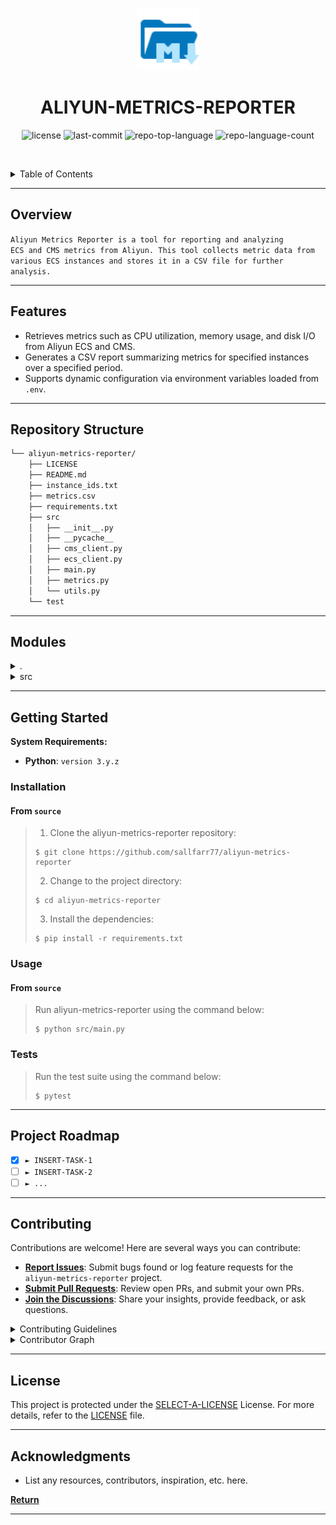 <p align="center">
  <img src="https://raw.githubusercontent.com/PKief/vscode-material-icon-theme/ec559a9f6bfd399b82bb44393651661b08aaf7ba/icons/folder-markdown-open.svg" width="100" alt="project-logo">
</p>
<p align="center">
    <h1 align="center">ALIYUN-METRICS-REPORTER</h1>
</p>
<p align="center">
</p>
<p align="center">
	<img src="https://img.shields.io/github/license/sallfarr77/aliyun-metrics-reporter?style=default&logo=opensourceinitiative&logoColor=white&color=0080ff" alt="license">
	<img src="https://img.shields.io/github/last-commit/sallfarr77/aliyun-metrics-reporter?style=default&logo=git&logoColor=white&color=0080ff" alt="last-commit">
	<img src="https://img.shields.io/github/languages/top/sallfarr77/aliyun-metrics-reporter?style=default&color=0080ff" alt="repo-top-language">
	<img src="https://img.shields.io/github/languages/count/sallfarr77/aliyun-metrics-reporter?style=default&color=0080ff" alt="repo-language-count">
<p>
<p align="center">
	<!-- default option, no dependency badges. -->
</p>

<br><!-- TABLE OF CONTENTS -->
<details>
  <summary>Table of Contents</summary><br>

- [ Overview](#-overview)
- [ Features](#-features)
- [ Repository Structure](#-repository-structure)
- [ Modules](#-modules)
- [ Getting Started](#-getting-started)
  - [ Installation](#-installation)
  - [ Usage](#-usage)
  - [ Tests](#-tests)
- [ Project Roadmap](#-project-roadmap)
- [ Contributing](#-contributing)
- [ License](#-license)
- [ Acknowledgments](#-acknowledgments)
</details>
<hr>

##  Overview

<code>Aliyun Metrics Reporter is a tool for reporting and analyzing ECS and CMS metrics from Aliyun. This tool collects metric data from various ECS instances and stores it in a CSV file for further analysis.</code>

---

##  Features

- Retrieves metrics such as CPU utilization, memory usage, and disk I/O from Aliyun ECS and CMS.
- Generates a CSV report summarizing metrics for specified instances over a specified period.
- Supports dynamic configuration via environment variables loaded from `.env`.

---

##  Repository Structure

```sh
└── aliyun-metrics-reporter/
    ├── LICENSE
    ├── README.md
    ├── instance_ids.txt
    ├── metrics.csv
    ├── requirements.txt
    ├── src
    │   ├── __init__.py
    │   ├── __pycache__
    │   ├── cms_client.py
    │   ├── ecs_client.py
    │   ├── main.py
    │   ├── metrics.py
    │   └── utils.py
    └── test

```

---

##  Modules

<details closed><summary>.</summary>

| File                                                                                                   | Summary                         |
| ---                                                                                                    | ---                             |
| [requirements.txt](https://github.com/sallfarr77/aliyun-metrics-reporter/blob/master/requirements.txt) | <code>► INSERT-TEXT-HERE</code> |
| [instance_ids.txt](https://github.com/sallfarr77/aliyun-metrics-reporter/blob/master/instance_ids.txt) | <code>► INSERT-TEXT-HERE</code> |

</details>

<details closed><summary>src</summary>

| File                                                                                                 | Summary                         |
| ---                                                                                                  | ---                             |
| [metrics.py](https://github.com/sallfarr77/aliyun-metrics-reporter/blob/master/src/metrics.py)       | <code>► INSERT-TEXT-HERE</code> |
| [cms_client.py](https://github.com/sallfarr77/aliyun-metrics-reporter/blob/master/src/cms_client.py) | <code>► INSERT-TEXT-HERE</code> |
| [utils.py](https://github.com/sallfarr77/aliyun-metrics-reporter/blob/master/src/utils.py)           | <code>► INSERT-TEXT-HERE</code> |
| [main.py](https://github.com/sallfarr77/aliyun-metrics-reporter/blob/master/src/main.py)             | <code>► INSERT-TEXT-HERE</code> |
| [ecs_client.py](https://github.com/sallfarr77/aliyun-metrics-reporter/blob/master/src/ecs_client.py) | <code>► INSERT-TEXT-HERE</code> |

</details>

---

##  Getting Started

**System Requirements:**

* **Python**: `version 3.y.z`

###  Installation

<h4>From <code>source</code></h4>

> 1. Clone the aliyun-metrics-reporter repository:
>
> ```console
> $ git clone https://github.com/sallfarr77/aliyun-metrics-reporter
> ```
>
> 2. Change to the project directory:
> ```console
> $ cd aliyun-metrics-reporter
> ```
>
> 3. Install the dependencies:
> ```console
> $ pip install -r requirements.txt
> ```

###  Usage

<h4>From <code>source</code></h4>

> Run aliyun-metrics-reporter using the command below:
> ```console
> $ python src/main.py
> ```

###  Tests

> Run the test suite using the command below:
> ```console
> $ pytest
> ```

---

##  Project Roadmap

- [X] `► INSERT-TASK-1`
- [ ] `► INSERT-TASK-2`
- [ ] `► ...`

---

##  Contributing

Contributions are welcome! Here are several ways you can contribute:

- **[Report Issues](https://github.com/sallfarr77/aliyun-metrics-reporter/issues)**: Submit bugs found or log feature requests for the `aliyun-metrics-reporter` project.
- **[Submit Pull Requests](https://github.com/sallfarr77/aliyun-metrics-reporter/blob/main/CONTRIBUTING.md)**: Review open PRs, and submit your own PRs.
- **[Join the Discussions](https://github.com/sallfarr77/aliyun-metrics-reporter/discussions)**: Share your insights, provide feedback, or ask questions.

<details closed>
<summary>Contributing Guidelines</summary>

1. **Fork the Repository**: Start by forking the project repository to your github account.
2. **Clone Locally**: Clone the forked repository to your local machine using a git client.
   ```sh
   git clone https://github.com/sallfarr77/aliyun-metrics-reporter
   ```
3. **Create a New Branch**: Always work on a new branch, giving it a descriptive name.
   ```sh
   git checkout -b new-feature-x
   ```
4. **Make Your Changes**: Develop and test your changes locally.
5. **Commit Your Changes**: Commit with a clear message describing your updates.
   ```sh
   git commit -m 'Implemented new feature x.'
   ```
6. **Push to github**: Push the changes to your forked repository.
   ```sh
   git push origin new-feature-x
   ```
7. **Submit a Pull Request**: Create a PR against the original project repository. Clearly describe the changes and their motivations.
8. **Review**: Once your PR is reviewed and approved, it will be merged into the main branch. Congratulations on your contribution!
</details>

<details closed>
<summary>Contributor Graph</summary>
<br>
<p align="center">
   <a href="https://github.com{/sallfarr77/aliyun-metrics-reporter/}graphs/contributors">
      <img src="https://contrib.rocks/image?repo=sallfarr77/aliyun-metrics-reporter">
   </a>
</p>
</details>

---

##  License

This project is protected under the [SELECT-A-LICENSE](https://choosealicense.com/licenses) License. For more details, refer to the [LICENSE](https://choosealicense.com/licenses/) file.

---

##  Acknowledgments

- List any resources, contributors, inspiration, etc. here.

[**Return**](#-overview)

---
